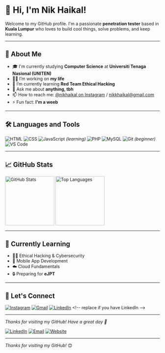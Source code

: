 # 👋 Hi, I'm Nik Haikal!

Welcome to my GitHub profile. I'm a passionate **penetration tester** based in **Kuala Lumpur** who loves to build cool things, solve problems, and keep learning.

---

## 🚀 About Me

- 🎓 I'm currently studying **Computer Science** at **Universiti Tenaga Nasional (UNITEN)**
- 👨‍💻 I’m working on **my life**
- 🌱 I’m currently learning **Red Team Ethical Hacking**
- 💬 Ask me about **anything, tbh**
- 📫 How to reach me: [@nikhaikal on Instagram](https://instagram.com/nikhaikal) / [nikkhaikal@gmail.com](mailto:nikkhaikal@gmail.com)
- ⚡ Fun fact: **I'm a weeb**

---

## 🛠️ Languages and Tools

![HTML](https://img.shields.io/badge/-HTML5-E34F26?style=flat&logo=html5&logoColor=white)
![CSS](https://img.shields.io/badge/-CSS3-1572B6?style=flat&logo=css3)
![JavaScript](https://img.shields.io/badge/-JavaScript-F7DF1E?style=flat&logo=javascript&logoColor=black) _(learning)_
![PHP](https://img.shields.io/badge/-PHP-777BB4?style=flat&logo=php&logoColor=white)
![MySQL](https://img.shields.io/badge/-MySQL-4479A1?style=flat&logo=mysql&logoColor=white)
![Git](https://img.shields.io/badge/-Git-F05032?style=flat&logo=git&logoColor=white) _(beginner)_
![VS Code](https://img.shields.io/badge/-VSCode-007ACC?style=flat&logo=visual-studio-code)

---

## 📈 GitHub Stats

<p>
  <img src="https://github-readme-stats.vercel.app/api?username=Nikhaikal&show_icons=true&theme=radical" alt="GitHub Stats" height="160">
  <img src="https://github-readme-stats.vercel.app/api/top-langs/?username=Nikhaikal&layout=compact&theme=radical" alt="Top Languages" height="160">
</p>

---

## 🧠 Currently Learning

- 🧑‍💻 Ethical Hacking & Cybersecurity
- 📱 Mobile App Development
- ☁️ Cloud Fundamentals
- 🔒 Preparing for **eJPT**

---

## 🔗 Let's Connect

[![Instagram](https://img.shields.io/badge/-Instagram-E4405F?style=flat&logo=instagram&logoColor=white)](https://instagram.com/nikhaikal)
[![Gmail](https://img.shields.io/badge/-Gmail-D14836?style=flat&logo=gmail&logoColor=white)](mailto:nikkhaikal@gmail.com)
[![LinkedIn](https://img.shields.io/badge/-LinkedIn-0077B5?style=flat&logo=linkedin&logoColor=white)]([https://linkedin.com/in/yourusername](https://www.linkedin.com/in/nik-muhammad-haikal-a-2803a1150?trk=contact-info)) <!-- replace if you have LinkedIn -->

---

_Thanks for visiting my GitHub! Have a great day 🌸_


[![LinkedIn](https://img.shields.io/badge/-LinkedIn-blue?style=flat&logo=linkedin)]([https://linkedin.com/in/yourusername](https://www.linkedin.com/in/nik-muhammad-haikal-a-2803a1150?trk=contact-info))
[![Email](https://img.shields.io/badge/-Email-D14836?style=flat&logo=gmail&logoColor=white)](mailto:nikkhaikal@gmail.com)
[![Website](https://img.shields.io/badge/-Portfolio-black?style=flat&logo=web&logoColor=white)](....)

---

_Thanks for visiting my GitHub!_ 😊
